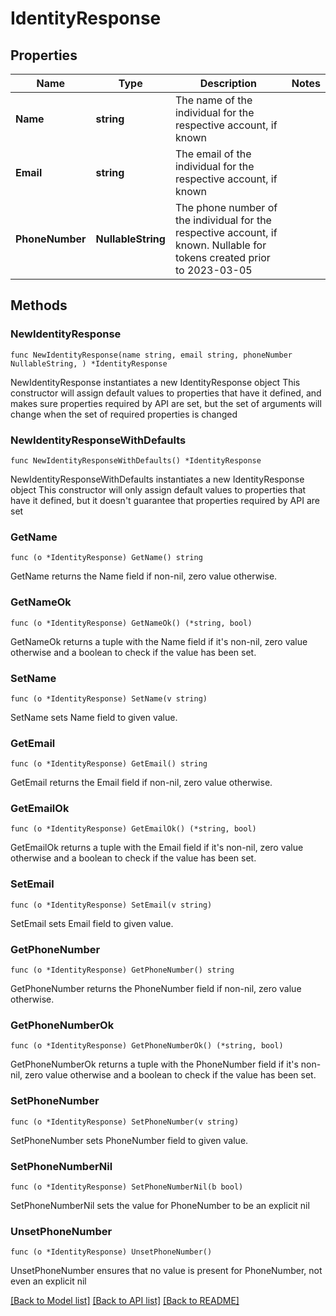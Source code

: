 # IdentityResponse

## Properties

Name | Type | Description | Notes
------------ | ------------- | ------------- | -------------
**Name** | **string** | The name of the individual for the respective account, if known | 
**Email** | **string** | The email of the individual for the respective account, if known | 
**PhoneNumber** | **NullableString** | The phone number of the individual for the respective account, if known. Nullable for tokens created prior to 2023-03-05  | 

## Methods

### NewIdentityResponse

`func NewIdentityResponse(name string, email string, phoneNumber NullableString, ) *IdentityResponse`

NewIdentityResponse instantiates a new IdentityResponse object
This constructor will assign default values to properties that have it defined,
and makes sure properties required by API are set, but the set of arguments
will change when the set of required properties is changed

### NewIdentityResponseWithDefaults

`func NewIdentityResponseWithDefaults() *IdentityResponse`

NewIdentityResponseWithDefaults instantiates a new IdentityResponse object
This constructor will only assign default values to properties that have it defined,
but it doesn't guarantee that properties required by API are set

### GetName

`func (o *IdentityResponse) GetName() string`

GetName returns the Name field if non-nil, zero value otherwise.

### GetNameOk

`func (o *IdentityResponse) GetNameOk() (*string, bool)`

GetNameOk returns a tuple with the Name field if it's non-nil, zero value otherwise
and a boolean to check if the value has been set.

### SetName

`func (o *IdentityResponse) SetName(v string)`

SetName sets Name field to given value.


### GetEmail

`func (o *IdentityResponse) GetEmail() string`

GetEmail returns the Email field if non-nil, zero value otherwise.

### GetEmailOk

`func (o *IdentityResponse) GetEmailOk() (*string, bool)`

GetEmailOk returns a tuple with the Email field if it's non-nil, zero value otherwise
and a boolean to check if the value has been set.

### SetEmail

`func (o *IdentityResponse) SetEmail(v string)`

SetEmail sets Email field to given value.


### GetPhoneNumber

`func (o *IdentityResponse) GetPhoneNumber() string`

GetPhoneNumber returns the PhoneNumber field if non-nil, zero value otherwise.

### GetPhoneNumberOk

`func (o *IdentityResponse) GetPhoneNumberOk() (*string, bool)`

GetPhoneNumberOk returns a tuple with the PhoneNumber field if it's non-nil, zero value otherwise
and a boolean to check if the value has been set.

### SetPhoneNumber

`func (o *IdentityResponse) SetPhoneNumber(v string)`

SetPhoneNumber sets PhoneNumber field to given value.


### SetPhoneNumberNil

`func (o *IdentityResponse) SetPhoneNumberNil(b bool)`

 SetPhoneNumberNil sets the value for PhoneNumber to be an explicit nil

### UnsetPhoneNumber
`func (o *IdentityResponse) UnsetPhoneNumber()`

UnsetPhoneNumber ensures that no value is present for PhoneNumber, not even an explicit nil

[[Back to Model list]](../README.md#documentation-for-models) [[Back to API list]](../README.md#documentation-for-api-endpoints) [[Back to README]](../README.md)


